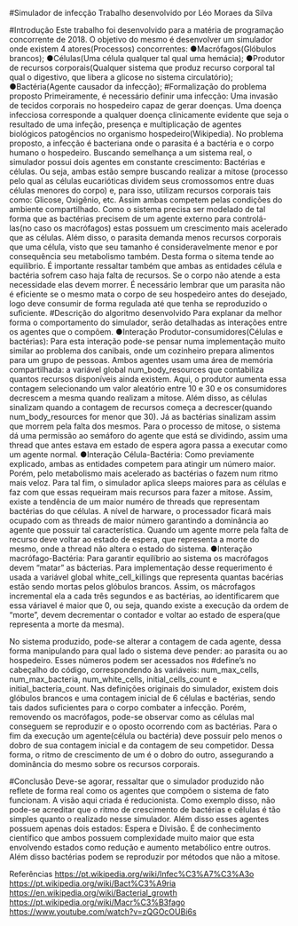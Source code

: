 #Simulador de infecção
Trabalho desenvolvido por Léo Moraes da Silva

#Introdução
Este trabalho foi desenvolvido para a matéria de programação concorrente de 2018.
O objetivo do mesmo é desenvolver um simulador onde existem 4 atores(Processos) concorrentes: 
●Macrófagos(Glóbulos brancos); 
●Células(Uma célula qualquer tal qual uma hemácia);
●Produtor de recursos corporais(Qualquer sistema que produz recurso corporal tal qual o digestivo, que libera a glicose no sistema circulatório);
●Bactéria(Agente causador da infecção);
#Formalização do problema proposto
Primeiramente, é necessário definir uma infecção: Uma invasão de tecidos corporais no hospedeiro capaz de gerar doenças. Uma doença infecciosa corresponde a qualquer doença clinicamente evidente que seja o resultado de uma infeção, presença e multiplicação de agentes biológicos patogêncios no organismo hospedeiro(Wikipedia).
No problema proposto, a infecção é bacteriana onde o parasita é a bactéria e o corpo humano o hospedeiro.
Buscando semelhança a um sistema real, o simulador possui dois agentes em constante crescimento: Bactérias e células. Ou seja, ambas estão sempre buscando realizar a mitose (processo pelo qual as células eucarióticas dividem seus cromossomos entre duas células menores do corpo) e, para isso, utilizam recursos corporais tais como: Glicose, Oxigênio, etc. Assim ambas competem pelas condições do ambiente compartilhado.
Como o sistema precisa ser modelado de tal forma que as bactérias precisem de um agente externo para controlá-las(no caso os macrófagos) estas possuem um crescimento mais acelerado que as células. Além disso, o parasita demanda menos recursos corporais que uma célula, visto que seu tamanho é consideravelmente menor e por consequência seu metabolismo também. Desta forma o sitema tende ao equilíbrio.
É importante ressaltar também que ambas as entidades célula e bactéria sofrem caso haja falta de recursos. Se o corpo não atende a esta necessidade elas devem morrer. É necessário lembrar que um parasita não é eficiente se o mesmo mata o corpo de seu hospedeiro antes do desejado, logo deve consumir de forma regulada até que tenha se reproduzido o suficiente.
#Descrição do algoritmo desenvolvido
Para explanar da melhor forma o comportamento do simulador, serão detalhadas as interações entre os agentes que o compõem.
●Interação Produtor-consumidores(Células e bactérias): Para esta interação pode-se pensar numa implementação muito similar ao problema dos canibais, onde um cozinheiro prepara alimentos para um grupo de pessoas. Ambos agentes usam uma área de memória compartilhada: a variável global num_body_resources que contabiliza quantos recursos disponíveis ainda existem. Aqui, o produtor aumenta essa contagem selecionando um valor aleatório entre 10 e 30 e os consumidores decrescem a mesma quando realizam a mitose. Além disso, as células sinalizam quando a contagem de recursos começa a decrescer(quando num_body_resources for menor que 30). Já as bactérias sinalizam assim que morrem pela falta dos mesmos. Para o processo de mitose, o sistema dá uma permissão ao semáforo do agente que está se dividindo, assim uma thread que antes estava em estado de espera agora passa a executar como um agente normal.
●Interação Célula-Bactéria: Como previamente explicado, ambas as entidades competem para atingir um número maior. Porém, pelo metabolismo mais acelerado as bactérias o fazem num ritmo mais veloz. Para tal fim, o simulador aplica sleeps maiores para as células e faz com que essas requeiram mais recursos para fazer a mitose. Assim, existe a tendência de um maior numéro de threads que representam bactérias do que células. A nível de harware, o processador ficará mais ocupado com as threads de maior número garantindo a dominância ao agente que possuir tal característica. Quando um agente morre pela falta de recurso deve voltar ao estado de espera, que representa a morte do mesmo, onde a thread não altera o estado do sistema.
●Interação macrófago-Bactéria: Para garantir equilíbrio ao sistema os macrófagos devem “matar” as bácterias. Para implementação desse requerimento é usada a variável global white_cell_killings que representa quantas bacérias estão sendo mortas pelos glóbulos brancos. Assim, os mácrofagos incremental ela a cada três segundos e as bactérias, ao identificarem que essa váriavel é maior que 0, ou seja, quando existe a execução da ordem de “morte”, devem decrementar o contador e voltar ao estado de espera(que representa a morte da mesma).

No sistema produzido, pode-se alterar a contagem de cada agente, dessa forma manipulando para qual lado o sistema deve pender: ao parasita ou ao hospedeiro. Esses números podem ser acessados nos #define’s no cabeçalho do código, correspondendo às variáveis: num_max_cells, num_max_bacteria, num_white_cells, initial_cells_count e initial_bacteria_count.
Nas definições originais do simulador,  existem dois glóbulos brancos e uma contagem inicial de 6 células e bactérias, sendo tais dados suficientes para o corpo combater a infecção. Porém, removendo os macrófagos, pode-se observar como as células mal conseguem se reproduzir e o oposto ocorrendo com as bactérias.
Para o fim da execução um agente(célula ou bactéria) deve possuir pelo menos o dobro de sua contagem inicial e da contagem de seu competidor. Dessa forma, o ritmo de crescimento de um é o dobro do outro, assegurando a dominância do mesmo sobre os recursos corporais.

#Conclusão
Deve-se agorar, ressaltar que o simulador produzido não reflete de forma real como os agentes que compõem o sistema de fato funcionam. A visão aqui criada é reducionista. Como exemplo disso, não pode-se acreditar que o ritmo de crescimento de bactérias e células é tão simples quanto o realizado nesse simulador. Além disso esses agentes possuem apenas dois estados: Espera e Divisão. É de conhecimento científico que ambos possuem complexidade muito maior que esta envolvendo estados como redução e aumento metabólico entre outros. Além disso bactérias podem se reproduzir por métodos que não a mitose.

Referências
https://pt.wikipedia.org/wiki/Infec%C3%A7%C3%A3o
https://pt.wikipedia.org/wiki/Bact%C3%A9ria
https://en.wikipedia.org/wiki/Bacterial_growth
https://pt.wikipedia.org/wiki/Macr%C3%B3fago
https://www.youtube.com/watch?v=zQGOcOUBi6s